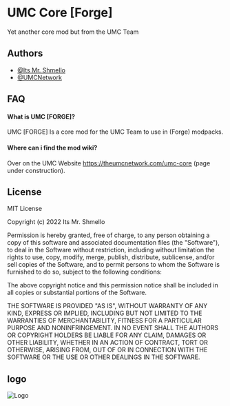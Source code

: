 
# UMC Core [Forge]

Yet another core mod but from the UMC Team

## Authors

- [@Its Mr. Shmello](https://theumcnetwork.com/its-mr-shmello)
- [@UMCNetwork](https://www.theumcnetwork.com)

## FAQ

#### What is UMC [FORGE]?

UMC [FORGE] Is a core mod for the UMC Team to use in (Forge) modpacks.

#### Where can i find the mod wiki?

Over on the UMC Website https://theumcnetwork.com/umc-core (page under construction).

## License

MIT License

Copyright (c) 2022 Its Mr. Shmello

Permission is hereby granted, free of charge, to any person obtaining a copy
of this software and associated documentation files (the "Software"), to deal
in the Software without restriction, including without limitation the rights
to use, copy, modify, merge, publish, distribute, sublicense, and/or sell
copies of the Software, and to permit persons to whom the Software is
furnished to do so, subject to the following conditions:

The above copyright notice and this permission notice shall be included in all
copies or substantial portions of the Software.

THE SOFTWARE IS PROVIDED "AS IS", WITHOUT WARRANTY OF ANY KIND, EXPRESS OR
IMPLIED, INCLUDING BUT NOT LIMITED TO THE WARRANTIES OF MERCHANTABILITY,
FITNESS FOR A PARTICULAR PURPOSE AND NONINFRINGEMENT. IN NO EVENT SHALL THE
AUTHORS OR COPYRIGHT HOLDERS BE LIABLE FOR ANY CLAIM, DAMAGES OR OTHER
LIABILITY, WHETHER IN AN ACTION OF CONTRACT, TORT OR OTHERWISE, ARISING FROM,
OUT OF OR IN CONNECTION WITH THE SOFTWARE OR THE USE OR OTHER DEALINGS IN THE
SOFTWARE.

## logo
![Logo](https://i.imgur.com/rJzNozp.png)

